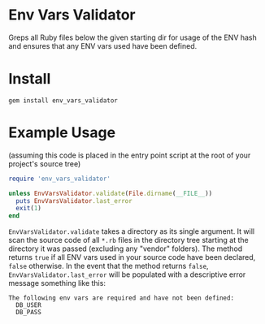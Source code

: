 # Env Vars Validator

Greps all Ruby files below the given starting dir for usage of the ENV hash and ensures that any ENV vars used have been defined.

# Install

`gem install env_vars_validator`

# Example Usage

(assuming this code is placed in the entry point script at the root of your project's source tree)

```ruby
require 'env_vars_validator'

unless EnvVarsValidator.validate(File.dirname(__FILE__))
  puts EnvVarsValidator.last_error
  exit(1)
end
```

`EnvVarsValidator.validate` takes a directory as its single argument. It will scan the source code of all `*.rb` files in the directory tree starting at the directory it was passed (excluding any "vendor" folders). The method returns `true` if all ENV vars used in your source code have been declared, `false` otherwise. In the event that the method returns `false`, `EnvVarsValidator.last_error` will be populated with a descriptive error message something like this:

```
The following env vars are required and have not been defined:
  DB_USER
  DB_PASS
```
